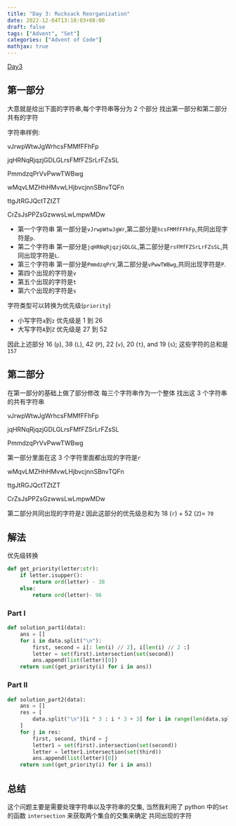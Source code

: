 ```yaml
---
title: "Day 3: Rucksack Reorganization"
date: 2022-12-04T13:10:03+08:00
draft: false
tags: ["Advent", "Set"]
categories: ["Advent of Code"]
mathjax: true
---
```


[Day3](https://adventofcode.com/2022/day/3)

## 第一部分

大意就是给出下面的字符串,每个字符串等分为 2 个部分
找出第一部分和第二部分 共有的字符

字符串样例:

vJrwpWtwJgWrhcsFMMfFFhFp

jqHRNqRjqzjGDLGLrsFMfFZSrLrFZsSL

PmmdzqPrVvPwwTWBwg

wMqvLMZHhHMvwLHjbvcjnnSBnvTQFn

ttgJtRGJQctTZtZT

CrZsJsPPZsGzwwsLwLmpwMDw

- 第一个字符串 第一部分是`vJrwpWtwJgWr`,第二部分是`hcsFMMfFFhFp`,共同出现字符是`p`.
- 第二个字符串 第一部分是`jqHRNqRjqzjGDLGL`,第二部分是`rsFMfFZSrLrFZsSL`,共同出现字符是`L`.
- 第三个字符串 第一部分是`PmmdzqPrV`,第二部分是`vPwwTWBwg`,共同出现字符是`P`.
- 第四个出现的字符是`v`
- 第五个出现的字符是`t`
- 第六个出现的字符是`s`

字符类型可以转换为优先级(`priority`)

- 小写字符`a`到`z` 优先级是 1 到 26
- 大写字符`A`到`Z` 优先级是 27 到 52

因此上述部分 16 (`p`), 38 (`L`), 42 (`P`), 22 (`v`), 20 (`t`), and 19 (`s`); 这些字符的总和是 `157`

## 第二部分

在第一部分的基础上做了部分修改 每三个字符串作为一个整体
找出这 3 个字符串的共有字符串

vJrwpWtwJgWrhcsFMMfFFhFp

jqHRNqRjqzjGDLGLrsFMfFZSrLrFZsSL

PmmdzqPrVvPwwTWBwg

第一部分里面在这 3 个字符里面都出现的字符是`r`

wMqvLMZHhHMvwLHjbvcjnnSBnvTQFn

ttgJtRGJQctTZtZT

CrZsJsPPZsGzwwsLwLmpwMDw

第二部分共同出现的字符是`Z`
因此这部分的优先级总和为 18 (`r`) + 52 (`Z`)= `70`

## 解法

优先级转换

```python
def get_priority(letter:str):
    if letter.isupper():
        return ord(letter) - 38
    else:
        return ord(letter)- 96
```

### Part I

```python
def solution_part1(data):
    ans = []
    for i in data.split("\n"):
        first, second = i[: len(i) // 2], i[len(i) // 2 :]
        letter = set(first).intersection(set(second))
        ans.append(list(letter)[0])
    return sum((get_priority(i) for i in ans))
```

### Part II

```PYTHON
def solution_part2(data):
    ans = []
    res = [
        data.split("\n")[i * 3 : i * 3 + 3] for i in range(len(data.split("\n")) // 3)
    ]
    for j in res:
        first, second, third = j
        letter1 = set(first).intersection(set(second))
        letter = letter1.intersection(set(third))
        ans.append(list(letter)[0])
    return sum((get_priority(i) for i in ans))

```

## 总结

这个问题主要是需要处理字符串以及字符串的交集,
当然我利用了 python 中的`Set`的函数 `intersection`
来获取两个集合的交集来确定 共同出现的字符
